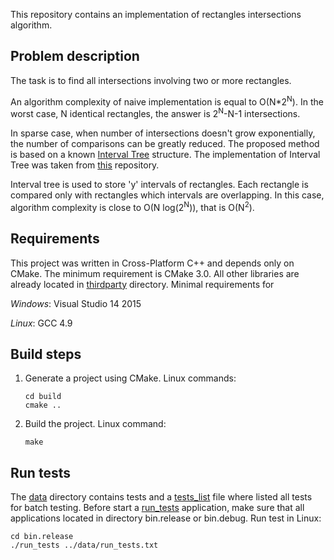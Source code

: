 This repository contains an implementation of rectangles intersections algorithm.

## Problem description
The task is to find all intersections involving two or more rectangles.

An algorithm complexity of naive implementation is equal to O(N*2<sup>N</sup>). In the worst case, N identical rectangles, the answer is 2<sup>N</sup>-N-1 intersections.

In sparse case, when number of intersections doesn't grow exponentially, the number of comparisons can be greatly reduced. The proposed method is based on a known [Interval Tree](https://en.wikipedia.org/wiki/Interval_tree) structure. The implementation of Interval Tree was taken from [this](https://github.com/IvanPinezhaninov/IntervalTree) repository.

Interval tree is used to store 'y' intervals of rectangles. Each rectangle is compared only with rectangles which intervals are overlapping. In this case, algorithm complexity is close to O(N log(2<sup>N</sup>)), that is O(N<sup>2</sup>).

## Requirements
This project was written in Cross-Platform C++ and depends only on CMake. The minimum requirement is CMake 3.0. All other libraries are already located in [thirdparty](thirdparty/) directory.
Minimal requirements for

*Windows*:
    Visual Studio 14 2015

*Linux*:
    GCC 4.9

## Build steps
1. Generate a project using CMake. Linux commands:

       cd build
       cmake ..

2. Build the project. Linux command:

       make

## Run tests
The [data](data/) directory contains tests and a [tests_list](data/tests_list.txt) file where listed all tests for batch testing. Before start a [run_tests](projects\run_tests) application, make sure that all applications located in directory bin.release or bin.debug. Run test in Linux:

    cd bin.release
    ./run_tests ../data/run_tests.txt
